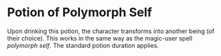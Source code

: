 # Potion of Polymorph Self

Upon drinking this potion, the character transforms into another being (of their choice). This works in the same way as the magic-user spell *polymorph self*. The standard potion duration applies.